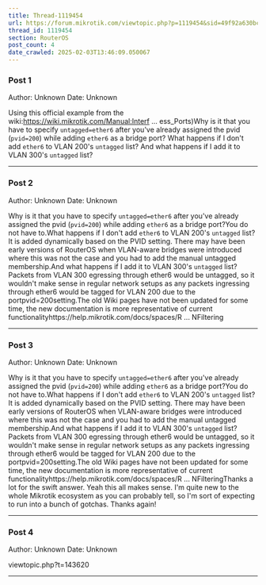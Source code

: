 ```yaml
---
title: Thread-1119454
url: https://forum.mikrotik.com/viewtopic.php?p=1119454&sid=49f92a630bc7970d8ca50523be880e8f#p1119454
thread_id: 1119454
section: RouterOS
post_count: 4
date_crawled: 2025-02-03T13:46:09.050067
---
```


### Post 1
Author: Unknown
Date: Unknown

Using this official example from the wiki:https://wiki.mikrotik.com/Manual:Interf ... ess_Ports)Why is it that you have to specify `untagged=ether6` after you've already assigned the pvid (`pvid=200`) while adding `ether6` as a bridge port? What happens if I don't add `ether6` to VLAN 200's `untagged` list? And what happens if I add it to VLAN 300's `untagged` list?

---
### Post 2
Author: Unknown
Date: Unknown

Why is it that you have to specify `untagged=ether6` after you've already assigned the pvid (`pvid=200`) while adding `ether6` as a bridge port?You do not have to.What happens if I don't add `ether6` to VLAN 200's `untagged` list?It is added dynamically based on the PVID setting. There may have been early versions of RouterOS when VLAN-aware bridges were introduced where this was not the case and you had to add the manual untagged membership.And what happens if I add it to VLAN 300's `untagged` list?Packets from VLAN 300 egressing through ether6 would be untagged, so it wouldn't make sense in regular network setups as any packets ingressing through ether6 would be tagged for VLAN 200 due to the portpvid=200setting.The old Wiki pages have not been updated for some time, the new documentation is more representative of current functionalityhttps://help.mikrotik.com/docs/spaces/R ... NFiltering

---
### Post 3
Author: Unknown
Date: Unknown

Why is it that you have to specify `untagged=ether6` after you've already assigned the pvid (`pvid=200`) while adding `ether6` as a bridge port?You do not have to.What happens if I don't add `ether6` to VLAN 200's `untagged` list?It is added dynamically based on the PVID setting. There may have been early versions of RouterOS when VLAN-aware bridges were introduced where this was not the case and you had to add the manual untagged membership.And what happens if I add it to VLAN 300's `untagged` list?Packets from VLAN 300 egressing through ether6 would be untagged, so it wouldn't make sense in regular network setups as any packets ingressing through ether6 would be tagged for VLAN 200 due to the portpvid=200setting.The old Wiki pages have not been updated for some time, the new documentation is more representative of current functionalityhttps://help.mikrotik.com/docs/spaces/R ... NFilteringThanks a lot for the swift answer. Yeah this all makes sense. I'm quite new to the whole Mikrotik ecosystem as you can probably tell, so I'm sort of expecting to run into a bunch of gotchas. Thanks again!

---
### Post 4
Author: Unknown
Date: Unknown

viewtopic.php?t=143620

---
